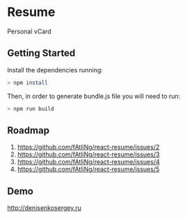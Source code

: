 # Resume
Personal vCard
## Getting Started
Install the dependencies running:
```BASH
> npm install
```
Then, in order to generate bundle.js file you will need to run:
```BASH
> npm run build
```
## Roadmap
1. https://github.com/fAtliNg/react-resume/issues/2
2. https://github.com/fAtliNg/react-resume/issues/3
3. https://github.com/fAtliNg/react-resume/issues/4
4. https://github.com/fAtliNg/react-resume/issues/5
## Demo
http://denisenkosergey.ru
